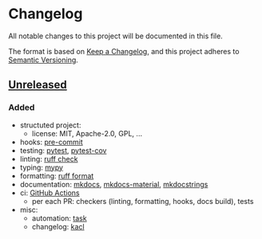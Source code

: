 # Changelog

All notable changes to this project will be documented in this file.

The format is based on [Keep a Changelog](https://keepachangelog.com/en/1.1.0/),
and this project adheres to [Semantic Versioning](https://semver.org/spec/v2.0.0.html).

## [Unreleased]

### Added

- structuted project:
    * license: MIT, Apache-2.0, GPL, ...
- hooks: [pre-commit](https://pre-commit.com/)
- testing: [pytest](https://docs.pytest.org/en/stable/), [pytest-cov](https://pytest-cov.readthedocs.io/en/latest/index.html)
- linting: [ruff check](https://docs.astral.sh/ruff/linter/)
- typing: [mypy](https://mypy.readthedocs.io/en/stable/index.html)
- formatting: [ruff format](https://docs.astral.sh/ruff/formatter/)
- documentation: [mkdocs](https://www.mkdocs.org/), [mkdocs-material](https://squidfunk.github.io/mkdocs-material/), [mkdocstrings](https://mkdocstrings.github.io/)
- ci: [GitHub Actions](https://github.com/features/actions)
    * per each PR: checkers (linting, formatting, hooks, docs build), tests
- misc:
    * automation: [task](https://taskfile.dev/)
    * changelog: [kacl](https://keepachangelog.com/en/1.0.0/)

[Unreleased]: https://github.com/budivoy/pycookiex/compare/v1.0.0...HEAD

